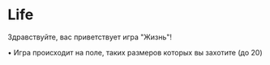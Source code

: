 # Life
Здравствуйте, вас приветствует игра "Жизнь"!

•  Игра происходит на поле, таких размеров которых вы захотите (до 20)

